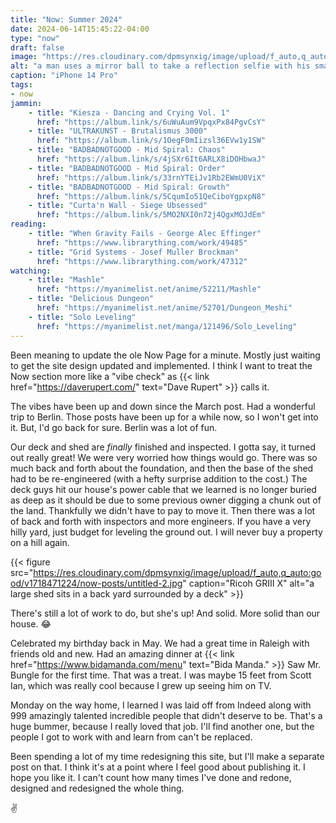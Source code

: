 ```yaml
---
title: "Now: Summer 2024"
date: 2024-06-14T15:45:22-04:00
type: "now"
draft: false
image: "https://res.cloudinary.com/dpmsynxig/image/upload/f_auto,q_auto:good/v1714356040/now-posts/untitled-1-3.jpg"
alt: "a man uses a mirror ball to take a reflection selfie with his smartphone"
caption: "iPhone 14 Pro"
tags:
- now
jammin:
    - title: "Kiesza - Dancing and Crying Vol. 1"
      href: "https://album.link/s/6uWuAum9VpqxPx84PgvCsY"
    - title: "ULTRAKUNST - Brutalismus 3000"
      href: "https://album.link/s/1OegF0mIizsl36EVw1y1SW"
    - title: "BADBADNOTGOOD - Mid Spiral: Chaos"
      href: "https://album.link/s/4jSXr6It6ARLX8iDOHbwaJ"
    - title: "BADBADNOTGOOD - Mid Spiral: Order"
      href: "https://album.link/s/33rnYTEiJv1Rb2EWmU0ViX"
    - title: "BADBADNOTGOOD - Mid Spiral: Growth"
      href: "https://album.link/s/5CqumIo51QeCiboYgpxpN8"
    - title: "Curta'n Wall - Siege Ubsessed"
      href: "https://album.link/s/5MO2NXI0n72j4QgxMOJdEm"
reading:
    - title: "When Gravity Fails - George Alec Effinger"
      href: "https://www.librarything.com/work/49485"
    - title: "Grid Systems - Josef Muller Brockman"
      href: "https://www.librarything.com/work/47312"
watching:
    - title: "Mashle"
      href: "https://myanimelist.net/anime/52211/Mashle"
    - title: "Delicious Dungeon"
      href: "https://myanimelist.net/anime/52701/Dungeon_Meshi"
    - title: "Solo Leveling"
      href: "https://myanimelist.net/manga/121496/Solo_Leveling"
---
```


Been meaning to update the ole Now Page for a minute. Mostly just waiting to get the site design updated and implemented. I think I want to treat the Now section more like a "vibe check" as {{< link href="https://daverupert.com/" text="Dave Rupert" >}} calls it.

The vibes have been up and down since the March post. Had a wonderful trip to Berlin. Those posts have been up for a while now, so I won't get into it. But, I'd go back for sure. Berlin was a lot of fun.

Our deck and shed are _finally_ finished and inspected. I gotta say, it turned out really great! We were very worried how things would go. There was so much back and forth about the foundation, and then the base of the shed had to be re-engineered (with a hefty surprise addition to the cost.) The deck guys hit our house's power cable that we learned is no longer buried as deep as it should be due to some previous owner digging a chunk out of the land. Thankfully we didn't have to pay to move it. Then there was a lot of back and forth with inspectors and more engineers. If you have a very hilly yard, just budget for leveling the ground out. I will never buy a property on a hill again.

{{< figure src="https://res.cloudinary.com/dpmsynxig/image/upload/f_auto,q_auto:good/v1718471224/now-posts/untitled-2.jpg" caption="Ricoh GRIII X" alt="a large shed sits in a back yard surrounded by a deck" >}}

There's still a lot of work to do, but she's up! And solid. More solid than our house. 😂

Celebrated my birthday back in May. We had a great time in Raleigh with friends old and new. Had an amazing dinner at {{< link href="https://www.bidamanda.com/menu" text="Bida Manda." >}} Saw Mr. Bungle for the first time. That was a treat. I was maybe 15 feet from Scott Ian, which was really cool because I grew up seeing him on TV.

Monday on the way home, I learned I was laid off from Indeed along with 999 amazingly talented incredible people that didn't deserve to be. That's a huge bummer, because I really loved that job. I'll find another one, but the people I got to work with and learn from can't be replaced.

Been spending a lot of my time redesigning this site, but I'll make a separate post on that. I think it's at a point where I feel good about publishing it. I hope you like it. I can't count how many times I've done and redone, designed and redesigned the whole thing.

✌️
